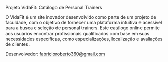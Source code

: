 Projeto VidaFit: Catálogo de Personal Trainers

O VidaFit é um site inovador desenvolvido como parte de um projeto de faculdade, com o objetivo de fornecer uma plataforma intuitiva e acessível para a busca e seleção de personal trainers. Este catálogo online permite aos usuários encontrar profissionais qualificados com base em suas necessidades específicas, como especializações, localização e avaliações de clientes.

Desenvolvedor: fabricioroberto360@gmail.com
